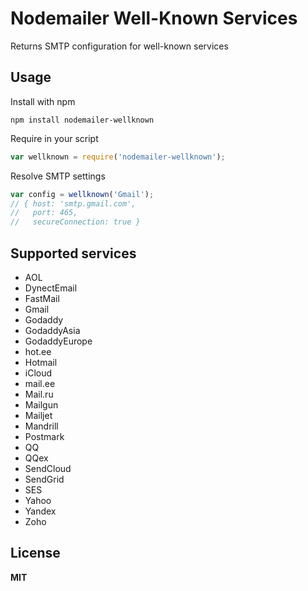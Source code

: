 # Nodemailer Well-Known Services

Returns SMTP configuration for well-known services

## Usage

Install with npm

    npm install nodemailer-wellknown

Require in your script

```javascript
var wellknown = require('nodemailer-wellknown');
```

Resolve SMTP settings

```javascript
var config = wellknown('Gmail');
// { host: 'smtp.gmail.com',
//   port: 465,
//   secureConnection: true }
```

## Supported services

  * AOL
  * DynectEmail
  * FastMail
  * Gmail
  * Godaddy
  * GodaddyAsia
  * GodaddyEurope
  * hot.ee
  * Hotmail
  * iCloud
  * mail.ee
  * Mail.ru
  * Mailgun
  * Mailjet
  * Mandrill
  * Postmark
  * QQ
  * QQex
  * SendCloud
  * SendGrid
  * SES
  * Yahoo
  * Yandex
  * Zoho

## License

**MIT**